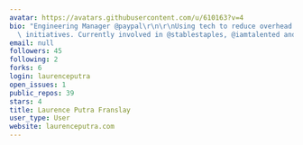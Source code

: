 ```yaml
---
avatar: https://avatars.githubusercontent.com/u/610163?v=4
bio: "Engineering Manager @paypal\r\n\r\nUsing tech to reduce overhead from social\
  \ initiatives. Currently involved in @stablestaples, @iamtalented and @blesssg "
email: null
followers: 45
following: 2
forks: 6
login: laurenceputra
open_issues: 1
public_repos: 39
stars: 4
title: Laurence Putra Franslay
user_type: User
website: laurenceputra.com
---
```

